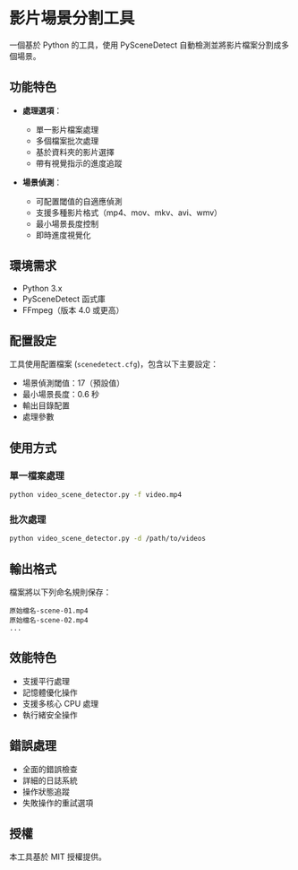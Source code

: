 # 影片場景分割工具

一個基於 Python 的工具，使用 PySceneDetect 自動檢測並將影片檔案分割成多個場景。

## 功能特色

- **處理選項**：
  - 單一影片檔案處理
  - 多個檔案批次處理
  - 基於資料夾的影片選擇
  - 帶有視覺指示的進度追蹤

- **場景偵測**：
  - 可配置閾值的自適應偵測
  - 支援多種影片格式（mp4、mov、mkv、avi、wmv）
  - 最小場景長度控制
  - 即時進度視覺化

## 環境需求

- Python 3.x
- PySceneDetect 函式庫
- FFmpeg（版本 4.0 或更高）

## 配置設定

工具使用配置檔案 (`scenedetect.cfg`)，包含以下主要設定：

- 場景偵測閾值：17（預設值）
- 最小場景長度：0.6 秒
- 輸出目錄配置
- 處理參數

## 使用方式

### 單一檔案處理
```bash
python video_scene_detector.py -f video.mp4
```

### 批次處理
```bash
python video_scene_detector.py -d /path/to/videos
```

## 輸出格式

檔案將以下列命名規則保存：
```
原始檔名-scene-01.mp4
原始檔名-scene-02.mp4
...
```

## 效能特色

- 支援平行處理
- 記憶體優化操作
- 支援多核心 CPU 處理
- 執行緒安全操作

## 錯誤處理

- 全面的錯誤檢查
- 詳細的日誌系統
- 操作狀態追蹤
- 失敗操作的重試選項

## 授權

本工具基於 MIT 授權提供。